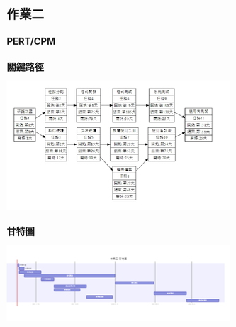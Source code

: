 # 作業二

## PERT/CPM

## 關鍵路徑
![new fig](PERT-CPM.jpg "PERT/CPM")


## 甘特圖
![new fig](mermaid-diagram.png "gantt")
